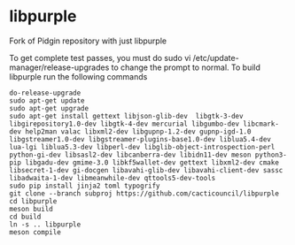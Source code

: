 # libpurple
Fork of Pidgin repository with just libpurple

To get complete test passes, you must do sudo vi /etc/update-manager/release-upgrades to change the prompt to normal.
To build libpurple run the following commands
```
do-release-upgrade
sudo apt-get update
sudo apt-get upgrade
sudo apt-get install gettext libjson-glib-dev  libgtk-3-dev libgirepository1.0-dev libgtk-4-dev mercurial libgumbo-dev libcmark-dev help2man valac libxml2-dev libgupnp-1.2-dev gupnp-igd-1.0 libgstreamer1.0-dev libgstreamer-plugins-base1.0-dev liblua5.4-dev lua-lgi liblua5.3-dev libperl-dev libglib-object-introspection-perl python-gi-dev libsasl2-dev libcanberra-dev libidn11-dev meson python3-pip libgadu-dev gmime-3.0 libkf5wallet-dev gettext libxml2-dev cmake libsecret-1-dev gi-docgen libavahi-glib-dev libavahi-client-dev sassc libadwaita-1-dev libmeanwhile-dev qttools5-dev-tools
sudo pip install jinja2 toml typogrify
git clone --branch subproj https://github.com/cacticouncil/libpurple
cd libpurple
meson build
cd build
ln -s .. libpurple
meson compile
```
